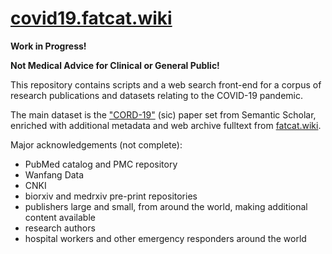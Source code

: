 
[covid19.fatcat.wiki](https://covid19.fatcat.wiki)
======================================================

**Work in Progress!**

**Not Medical Advice for Clinical or General Public!**

This repository contains scripts and a web search front-end for a corpus of
research publications and datasets relating to the COVID-19 pandemic.

The main dataset is the
["CORD-19"](https://pages.semanticscholar.org/coronavirus-research) (sic) paper
set from Semantic Scholar, enriched with additional metadata and web archive
fulltext from [fatcat.wiki](https://fatcat.wiki).

Major acknowledgements (not complete):

- PubMed catalog and PMC repository
- Wanfang Data
- CNKI
- biorxiv and medrxiv pre-print repositories
- publishers large and small, from around the world, making additional content available
- research authors
- hospital workers and other emergency responders around the world

